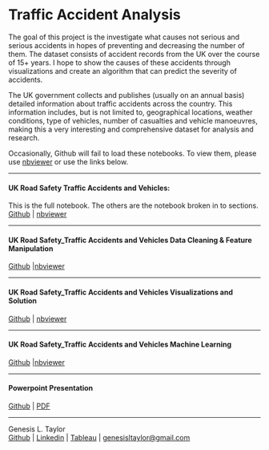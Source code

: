 # Traffic Accident Analysis
The goal of this project is the investigate what causes not serious and serious accidents in hopes of preventing and decreasing the number of them. The dataset consists of accident records from the UK over the course of 15+ years. I hope to show the causes of these accidents through visualizations and create an algorithm that can predict the severity of accidents.

The UK government collects and publishes (usually on an annual basis) detailed information about traffic accidents across the country. This information includes, but is not limited to, geographical locations, weather conditions, type of vehicles, number of casualties and vehicle manoeuvres, making this a very interesting and comprehensive dataset for analysis and research.


Occasionally, Github will fail to load these notebooks. To view them, please use [nbviewer](https://nbviewer.jupyter.org/) or use the links below.
***

#### UK Road Safety Traffic Accidents and Vehicles:
This is the full notebook. The others are the notebook broken in to sections.<br>
[Github](https://github.com/GenTaylor/Traffic-Accident-Analysis/blob/master/UK_Road_Safety_Traffic_Accidents_and_Vehicles.ipynb) | [nbviewer](https://nbviewer.jupyter.org/github/GenTaylor/Traffic-Accident-Analysis/blob/master/UK_Road_Safety_Traffic_Accidents_and_Vehicles.ipynb)
***
#### UK Road Safety_Traffic Accidents and Vehicles Data Cleaning & Feature Manipulation
[Github](https://github.com/GenTaylor/Traffic-Accident-Analysis/blob/master/UK_Road_Safety_Traffic_Accidents_and_Vehicles_Data_Cleaning_and_Feature_Manipulation.ipynb) |[nbviewer](https://nbviewer.jupyter.org/github/GenTaylor/Traffic-Accident-Analysis/blob/master/UK_Road_Safety_Traffic_Accidents_and_Vehicles_Data_Cleaning_and_Feature_Manipulation.ipynb)
***
#### UK Road Safety_Traffic Accidents and Vehicles Visualizations and Solution
[Github](https://github.com/GenTaylor/Traffic-Accident-Analysis/blob/master/UK_Road_Safety_Traffic_Accidents_and_Vehicles_Visualizations_and_Solution.ipynb) | [nbviewer](https://nbviewer.jupyter.org/github/GenTaylor/Traffic-Accident-Analysis/blob/master/UK_Road_Safety_Traffic_Accidents_and_Vehicles_Visualizations_and_Solution.ipynb)
***
#### UK Road Safety_Traffic Accidents and Vehicles Machine Learning
[Github](https://github.com/GenTaylor/Traffic-Accident-Analysis/blob/master/UK_Road_Safety_Traffic_Accidents_and_Vehicles_Machine_Learning.ipynb) |[nbviewer](https://nbviewer.jupyter.org/github/GenTaylor/Traffic-Accident-Analysis/blob/master/UK_Road_Safety_Traffic_Accidents_and_Vehicles_Machine_Learning.ipynb)
***
#### Powerpoint Presentation
[Github](https://github.com/GenTaylor/Traffic-Accident-Analysis/blob/master/Traffic_Analysis_and_Severity_Prediction.pptx) | [PDF](https://github.com/GenTaylor/Traffic-Accident-Analysis/blob/master/Traffic_Analysis_and_Severity_Prediction.pdf)
***
Genesis L. Taylor<br>
[Github](https://github.com/GenTaylor/) | [Linkedin](https://linkedin.com/in/genesistaylor/) | [Tableau](https://public.tableau.com/profile/genesis.taylor#!/) | [genesisltaylor@gmail.com](mailto:genesisltaylor@gmail.com)
